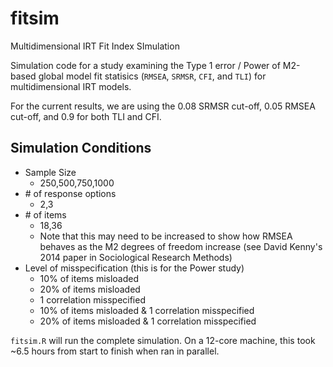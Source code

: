 # fitsim
Multidimensional IRT Fit Index SImulation

Simulation code for a study examining the Type 1 error / Power of M2-based global model fit statisics (`RMSEA`, `SRMSR`, `CFI`, and `TLI`) for multidimensional IRT models.

For the current results, we are using the 0.08 SRMSR cut-off, 0.05 RMSEA cut-off, and 0.9 for both TLI and CFI.

## Simulation Conditions

- Sample Size
  - 250,500,750,1000
- \# of response options 
  - 2,3
- \# of items
  - 18,36
  - Note that this may need to be increased to show how RMSEA behaves as the M2 degrees of freedom increase (see David Kenny's 2014 paper in Sociological Research Methods)
- Level of misspecification (this is for the Power study)
  - 10% of items misloaded
  - 20% of items misloaded
  - 1 correlation misspecified
  - 10% of items misloaded & 1 correlation misspecified
  - 20% of items misloaded & 1 correlation misspecified

`fitsim.R` will run the complete simulation. On a 12-core machine, this took ~6.5 hours from start to finish when ran in parallel.
